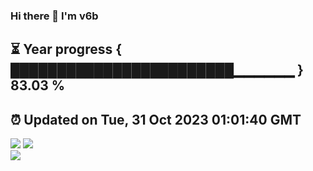 ### Hi there 👋  I'm v6b  
⏳ Year progress { ████████████████████████▁▁▁▁▁▁ } 83.03 %
---
⏰ Updated on Tue, 31 Oct 2023 01:01:40 GMT
---
![](https://github-readme-stats.vercel.app/api?username=v6b&bg_color=30,e96443,904e95&title_color=fff&text_color=fff&layout=compact)
![](https://github-readme-stats.vercel.app/api/top-langs/?username=v6b&layout=compact&bg_color=30,e96443,904e95&title_color=fff&text_color=fff)  
![](https://gcore.jsdelivr.net/gh/v6b/v6b@main/assets/github-contribution-grid-snake.svg)


